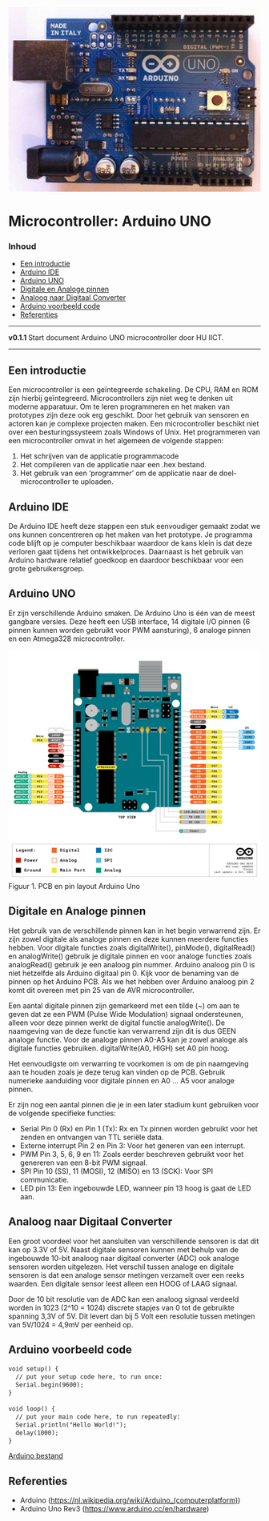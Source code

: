 ![logo](../Arduino-UNO/img/ArdurinoUno.jpg) [](logo-id)

# Microcontroller: Arduino UNO[](title-id) <!-- omit in toc -->

### Inhoud[](toc-id) <!-- omit in toc -->

- [Een introductie](#een-introductie)
- [Arduino IDE](#arduino-ide)
- [Arduino UNO](#arduino-uno)
- [Digitale en Analoge pinnen](#digitale-en-analoge-pinnen)
- [Analoog naar Digitaal Converter](#analoog-naar-digitaal-converter)
- [Arduino voorbeeld code](#arduino-voorbeeld-code)
- [Referenties](#referenties)

---

**v0.1.1 [](version-id)** Start document Arduino UNO microcontroller door HU IICT[](author-id).

---

## Een introductie

Een microcontroller is een geïntegreerde schakeling. De CPU, RAM en ROM zijn hierbij geïntegreerd. Microcontrollers zijn niet weg te denken uit moderne apparatuur. Om te leren programmeren en het maken van prototypes zijn deze ook erg geschikt. Door het gebruik van sensoren en actoren kan je complexe projecten maken. Een microcontroller beschikt niet over een besturingssysteem zoals Windows of Unix. Het programmeren van een microcontroller omvat in het algemeen de volgende stappen: 
1) Het schrijven van de applicatie programmacode 
2) Het compileren van de applicatie naar een .hex bestand. 
3) Het gebruik van een ‘programmer’ om de applicatie naar de doel-microcontroller te uploaden. 

## Arduino IDE

De Arduino IDE heeft deze stappen een stuk eenvoudiger gemaakt zodat we ons kunnen concentreren op het maken van het prototype. Je programma code blijft op je computer beschikbaar waardoor de kans klein is dat deze verloren gaat tijdens het ontwikkelproces. Daarnaast is het gebruik van Arduino hardware relatief goedkoop en daardoor beschikbaar voor een grote gebruikersgroep.

## Arduino UNO

Er zijn verschillende Arduino smaken. De Arduino Uno is één van de meest gangbare versies. Deze heeft een USB interface, 14 digitale I/O pinnen (6 pinnen kunnen worden gebruikt voor PWM aansturing), 6 analoge pinnen en een Atmega328 microcontroller.


![Arduino Uno Rev3](../Arduino-UNO/img/A000066-pinout.png)
Figuur 1. PCB en pin layout Arduino Uno

## Digitale en Analoge pinnen

Het gebruik van de verschillende pinnen kan in het begin verwarrend zijn. Er zijn zowel digitale als analoge pinnen en deze kunnen meerdere functies hebben. Voor digitale functies zoals digitalWrite(), pinMode(), digitalRead() en analogWrite() gebruik je digitale pinnen en voor analoge functies zoals analogRead() gebruik je een analoog pin nummer. Arduino analoog pin 0 is niet hetzelfde als Arduino digitaal pin 0. Kijk voor de benaming van de pinnen op het Arduino PCB. Als we het hebben over Arduino analoog pin 2 komt dit overeen met pin 25 van de AVR microcontroller. 

Een aantal digitale pinnen zijn gemarkeerd met een tilde (~) om aan te geven dat ze een PWM (Pulse Wide Modulation) signaal ondersteunen, alleen voor deze pinnen werkt de digital functie analogWrite(). De naamgeving van de deze functie kan verwarrend zijn dit is dus GEEN analoge functie. Voor de analoge pinnen A0-A5 kan je zowel analoge als digitale functies gebruiken. digitalWrite(A0, HIGH) set A0 pin hoog.

Het eenvoudigste om verwarring te voorkomen is om de pin naamgeving aan te houden zoals je deze terug kan vinden op de PCB. Gebruik numerieke aanduiding voor digitale pinnen en A0 … A5 voor analoge pinnen. 

Er zijn nog een aantal pinnen die je in een later stadium kunt gebruiken voor de volgende specifieke functies:
-	Serial Pin 0 (Rx) en Pin 1 (Tx): Rx en Tx pinnen worden gebruikt voor het zenden en ontvangen van TTL seriële data.
-	Externe interrupt Pin 2 en Pin 3: Voor het generen van een interrupt.
-	PWM Pin 3, 5, 6, 9 en 11: Zoals eerder beschreven gebruikt voor het genereren van een 8-bit PWM signaal.
-	SPI Pin 10 (SS), 11 (MOSI), 12 (MISO) en 13 (SCK): Voor SPI communicatie.
-	LED pin 13: Een ingebouwde LED, wanneer pin 13 hoog is gaat de LED aan.


## Analoog naar Digitaal Converter

Een groot voordeel voor het aansluiten van verschillende sensoren is dat dit kan op 3.3V of 5V. Naast digitale sensoren kunnen met behulp van de ingebouwde 10-bit analoog naar digitaal converter (ADC) ook analoge sensoren worden uitgelezen. Het verschil tussen analoge en digitale sensoren is dat een analoge sensor metingen verzamelt over een reeks waarden. Een digitale sensor leest alleen een HOOG of LAAG signaal.

Door de 10 bit resolutie van de ADC kan een analoog signaal verdeeld worden in 1023 (2^10 = 1024) discrete stapjes van 0 tot de gebruikte spanning 3,3V of 5V. Dit levert dan bij 5 Volt een resolutie tussen metingen van 5V/1024 = 4,9mV per eenheid op.

## Arduino voorbeeld code

```arduino
void setup() {
  // put your setup code here, to run once:
  Serial.begin(9600);
}

void loop() {
  // put your main code here, to run repeatedly:
  Serial.println("Hello World!");
  delay(1000);
}
```
[Arduino bestand](../Arduino-UNO/files/hello_world/hello_world.ino) 

## Referenties

- Arduino (<https://nl.wikipedia.org/wiki/Arduino_(computerplatform)>)
- Arduino Uno Rev3 (<https://www.arduino.cc/en/hardware>)